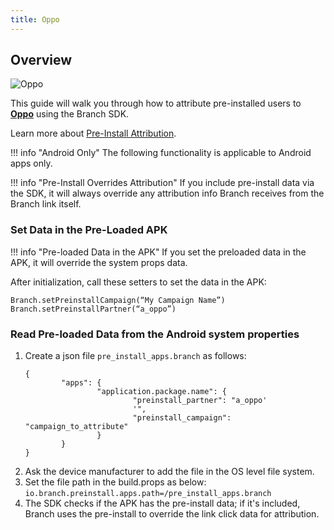 ```yaml
---
title: Oppo
---
```

## Overview

![Oppo](/images/pages/app-stores/oppo-logo.png)

This guide will walk you through how to attribute pre-installed users to **[Oppo](https://www.oppo.com/)** using the Branch SDK.

Learn more about [Pre-Install Attribution](/activity-reports-analytics/ads-pre-install-analytics/).

!!! info "Android Only"
	The following functionality is applicable to Android apps only.

!!! info "Pre-Install Overrides Attribution"
	If you include pre-install data via the SDK, it will always override any attribution info Branch receives from the Branch link itself.

### Set Data in the Pre-Loaded APK

!!! info "Pre-loaded Data in the APK"
	If you set the preloaded data in the APK, it will override the system props data.

After initialization, call these setters to set the data in the APK:

```
Branch.setPreinstallCampaign(“My Campaign Name”)
Branch.setPreinstallPartner(“a_oppo”)
```

### Read Pre-loaded Data from the Android system properties

1. Create a json file `pre_install_apps.branch` as follows:
	```
	{
			"apps": {
					"application.package.name": {
							"preinstall_partner": "a_oppo'
							'",
							"preinstall_campaign": "campaign_to_attribute"
					}
			}
	}
	```
2. Ask the device manufacturer to add the file in the OS level file system.
3. Set the file path in the build.props as below:
	`io.branch.preinstall.apps.path=/pre_install_apps.branch`
4. The SDK checks if the APK has the pre-install data; if it's included, Branch uses the pre-install to override the link click data for attribution.
